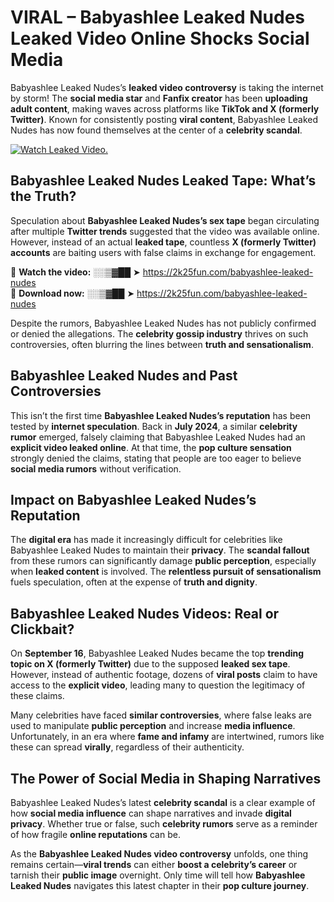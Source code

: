 # VIRAL – Babyashlee Leaked Nudes Leaked Video Online Shocks Social Media 

Babyashlee Leaked Nudes’s **leaked video controversy** is taking the internet by storm! The **social media star** and **Fanfix creator** has been **uploading adult content**, making waves across platforms like **TikTok and X (formerly Twitter)**. Known for consistently posting **viral content**, Babyashlee Leaked Nudes has now found themselves at the center of a **celebrity scandal**.  

[![Watch Leaked Video.](https://miro.medium.com/v2/resize:fit:828/format:webp/1*cilzJN44JGOrTw9NJCrNHA.gif "Watch Leaked Video")](https://2k25fun.com/babyashlee-leaked-nudes)

## **Babyashlee Leaked Nudes Leaked Tape: What’s the Truth?**  
Speculation about **Babyashlee Leaked Nudes’s sex tape** began circulating after multiple **Twitter trends** suggested that the video was available online. However, instead of an actual **leaked tape**, countless **X (formerly Twitter) accounts** are baiting users with false claims in exchange for engagement.  

🔹 **Watch the video:** ░░▒▓██ ➤ https://2k25fun.com/babyashlee-leaked-nudes  
🔹 **Download now:** ░░▒▓██ ➤ https://2k25fun.com/babyashlee-leaked-nudes  

Despite the rumors, Babyashlee Leaked Nudes has not publicly confirmed or denied the allegations. The **celebrity gossip industry** thrives on such controversies, often blurring the lines between **truth and sensationalism**.  

## **Babyashlee Leaked Nudes and Past Controversies**  
This isn’t the first time **Babyashlee Leaked Nudes’s reputation** has been tested by **internet speculation**. Back in **July 2024**, a similar **celebrity rumor** emerged, falsely claiming that Babyashlee Leaked Nudes had an **explicit video leaked online**. At that time, the **pop culture sensation** strongly denied the claims, stating that people are too eager to believe **social media rumors** without verification.  

## **Impact on Babyashlee Leaked Nudes’s Reputation**  
The **digital era** has made it increasingly difficult for celebrities like Babyashlee Leaked Nudes to maintain their **privacy**. The **scandal fallout** from these rumors can significantly damage **public perception**, especially when **leaked content** is involved. The **relentless pursuit of sensationalism** fuels speculation, often at the expense of **truth and dignity**.  

## **Babyashlee Leaked Nudes Videos: Real or Clickbait?**  
On **September 16**, Babyashlee Leaked Nudes became the top **trending topic on X (formerly Twitter)** due to the supposed **leaked sex tape**. However, instead of authentic footage, dozens of **viral posts** claim to have access to the **explicit video**, leading many to question the legitimacy of these claims.  

Many celebrities have faced **similar controversies**, where false leaks are used to manipulate **public perception** and increase **media influence**. Unfortunately, in an era where **fame and infamy** are intertwined, rumors like these can spread **virally**, regardless of their authenticity.  

## **The Power of Social Media in Shaping Narratives**  
Babyashlee Leaked Nudes’s latest **celebrity scandal** is a clear example of how **social media influence** can shape narratives and invade **digital privacy**. Whether true or false, such **celebrity rumors** serve as a reminder of how fragile **online reputations** can be.  

As the **Babyashlee Leaked Nudes video controversy** unfolds, one thing remains certain—**viral trends** can either **boost a celebrity’s career** or tarnish their **public image** overnight. Only time will tell how **Babyashlee Leaked Nudes** navigates this latest chapter in their **pop culture journey**. 